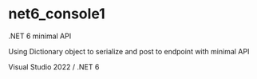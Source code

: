 # net6_console1
.NET 6 minimal API 

Using Dictionary object to serialize and post to endpoint with minimal API

Visual Studio 2022 / .NET 6

